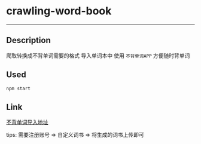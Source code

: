 # crawling-word-book

---

## Description

爬取转换成不背单词需要的格式 导入单词本中 使用 `不背单词APP` 方便随时背单词

## Used

```javascript
npm start
```
## Link

[不背单词导入地址](https://bbdc.cn/lexis_book_index)

tips: 需要注册账号 => 
自定义词书 => 将生成的词书上传即可
